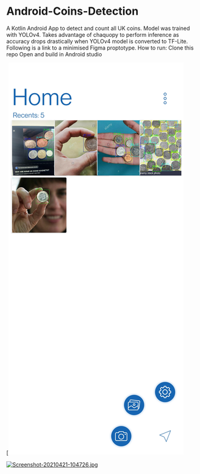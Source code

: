 # Android-Coins-Detection
A Kotlin Android App to detect and count all UK coins. Model was trained with YOLOv4. Takes advantage of chaquopy to perform inference as accuracy drops drastically when YOLOv4 model is converted to TF-Lite. Following is a link to a minimised Figma proptotype. 
How to run:
Clone this repo
Open and build in Android studio


[![Screenshot-20210420-215458.jpg](Screenshot_20210420-215458.jpg)

[![Screenshot-20210421-104726.jpg](https://i.postimg.cc/4xHHHHRV/Screenshot-20210421-104726.jpg)](https://postimg.cc/qN0v9RRv)

